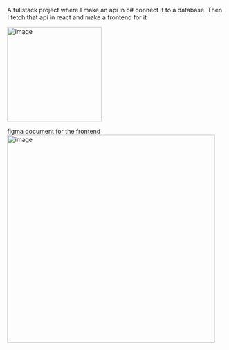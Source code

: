A fullstack project where I make an api in c# connect it to a database.
Then I fetch that api in react and make a frontend for it

<img width="218" alt="image" src="https://github.com/user-attachments/assets/96d9ae6e-fbae-4e85-b98f-34e3e6990a21" /><br/>

figma document for the frontend
<img width="480" alt="image" src="https://github.com/user-attachments/assets/b3cb3523-8201-434c-a3b4-2425a68f9762" />

